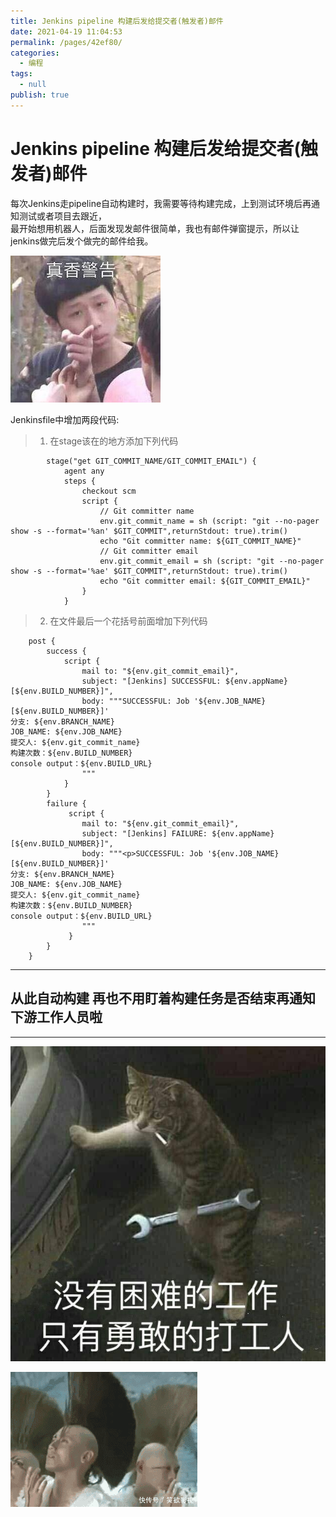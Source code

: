 ```yaml
---
title: Jenkins pipeline 构建后发给提交者(触发者)邮件
date: 2021-04-19 11:04:53
permalink: /pages/42ef80/
categories: 
  - 编程
tags: 
  - null
publish: true
---
```

# Jenkins pipeline 构建后发给提交者(触发者)邮件  

每次Jenkins走pipeline自动构建时，我需要等待构建完成，上到测试环境后再通知测试或者项目去跟近，    
最开始想用机器人，后面发现发邮件很简单，我也有邮件弹窗提示，所以让jenkins做完后发个做完的邮件给我。    
    
![](../images/7485616-82b560786e888659.jpg)    
    
    
    
Jenkinsfile中增加两段代码:    
    
> 1. 在stage该在的地方添加下列代码    
```    
        stage("get GIT_COMMIT_NAME/GIT_COMMIT_EMAIL") {    
            agent any    
            steps {    
                checkout scm    
                script {    
                    // Git committer name    
                    env.git_commit_name = sh (script: "git --no-pager show -s --format='%an' $GIT_COMMIT",returnStdout: true).trim()    
                    echo "Git committer name: ${GIT_COMMIT_NAME}"    
                    // Git committer email    
                    env.git_commit_email = sh (script: "git --no-pager show -s --format='%ae' $GIT_COMMIT",returnStdout: true).trim()    
                    echo "Git committer email: ${GIT_COMMIT_EMAIL}"    
                }    
            }    
```    
    
    
> 2. 在文件最后一个花括号前面增加下列代码    
```    
    post {    
        success {    
            script {    
                mail to: "${env.git_commit_email}",    
                subject: "[Jenkins] SUCCESSFUL: ${env.appName} [${env.BUILD_NUMBER}]",    
                body: """SUCCESSFUL: Job '${env.JOB_NAME} [${env.BUILD_NUMBER}]'    
分支: ${env.BRANCH_NAME}    
JOB_NAME: ${env.JOB_NAME}    
提交人: ${env.git_commit_name}    
构建次数：${env.BUILD_NUMBER}    
console output：${env.BUILD_URL}    
                """    
            }    
        }    
        failure {    
             script {    
                mail to: "${env.git_commit_email}",    
                subject: "[Jenkins] FAILURE: ${env.appName} [${env.BUILD_NUMBER}]",    
                body: """<p>SUCCESSFUL: Job '${env.JOB_NAME} [${env.BUILD_NUMBER}]'    
分支: ${env.BRANCH_NAME}    
JOB_NAME: ${env.JOB_NAME}    
提交人: ${env.git_commit_name}    
构建次数：${env.BUILD_NUMBER}    
console output：${env.BUILD_URL}    
                """    
             }    
        }    
    }    
```    
    
---    
    
## 从此自动构建 再也不用盯着构建任务是否结束再通知下游工作人员啦    
    
---    
    
![](../images/7485616-572b2ff56021dbbd.jpg)    
    
![](../images/7485616-29af03aa10a901a0.gif)    
